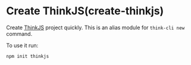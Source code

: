 # Create ThinkJS(create-thinkjs)


Create [ThinkJS](https://thinkjs.org) project quickly. This is an alias module for `think-cli new` command. 

To use it run:

```shell
npm init thinkjs
```
